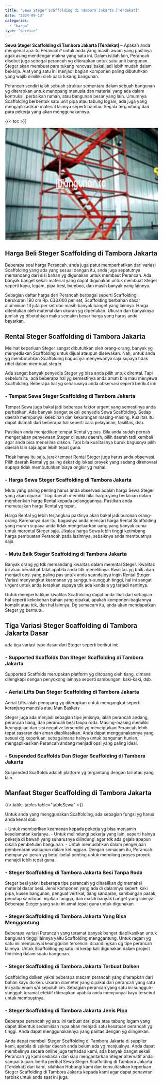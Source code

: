```yaml
---
title: "Sewa Steger Scaffolding di Tambora Jakarta [Terdekat]"
date: "2024-09-13"
categories: 
  - "harga"
type: "service"
---
```


**Sewa Steger Scaffolding di Tambora Jakarta \[Terdekat\]** – Apakah anda mengenal apa itu Perancah? untuk anda yang masih awam yang pastinya agak asing mendengar makna yang satu ini. Dalam istilah lain, Perancah disebut juga sebagai perancah yg diterapkan untuk satu unit bangunan. Steger akan membuat para tukang renovasi bakal jadi lebih mudah dalam bekerja. Alat yang satu ini menjadi bagian komponen paling dibutuhkan yang wajib dimiliki oleh para tukang bangunan.

Perancah sendiri ialah sebuah struktur sementara dalam sebuah bangunan yg diterapkan untuk menopang manusia dan material yang ada dalam kontruksi, perbaikan rumah, atau bangunan besar yang lain. Umumnya Scaffolding berbentuk satu unit pipa atau tabung logam, ada juga yang mengaplikasikan material lainnya seperti bambu. Segala tergantung dari para pekerja yang akan menggunakannya.

{{< toc >}}

![Sewa Steger Scaffolding di Tambora Jakarta [Terdekat]](/images/sewa-scaffolding-steger-24.png)

## Harga Beli Steger Scaffolding di Tambora Jakarta

Beberapa soal harga Perancah, anda juga patut memperhatikan dari variasi Scaffolding yang ada yang sesuai dengan itu, anda juga sepatutnya memandang dari sisi bahan yg digunakan untuk membaut Perancah. Ada banyak banget sekali material yang dapat digunakan untuk membuat Steger seperti kayu, logam, pipa besi, bamboo, dan masih banyak yang lainnya.

Sebagian daftar harga dari Perancah berbagai seperti Scaffolding berukuran 190 cm Rp. 633.000 per set, Scaffolding berbahan dasar aluminium 13 juta per set dan masih banyak banget yang lainnya. Harga ditentukan oleh material dan ukuran yg diperlukan. Ukuran dan banyaknya jumlah yg dibutuhkan maka semakin besar harga yang harus anda bayarkan.

## Rental Steger Scaffolding di Tambora Jakarta

Melihat keperluan Steger sangat dibutuhkan oleh orang-orang, banyak yg menyediakan Scaffolding untuk dijual ataupun disewakan. Nah, untuk anda yg membutuhkan Scaffolding bagusnya menyewanya saja supaya tidak ribet dalam membuat steger.

Ada sangat banyak penyedia Steger yg bisa anda pilih untuk dirental. Tapi sebelum itu, ada beberapa hal yg semestinya anda amati bila mau menyewa Scaffolding. Beberapa hal yg seharusnya anda observasi seperti berikut ini:

### \- Tempat Sewa Steger Scaffolding di Tambora Jakarta

Tempat Sewa juga bakal jadi beberapa faktor urgent yang semestinya anda perhatikan. Ada banyak banget sekali penyedia Sewa Scaffolding. Setiap daerah mempunyai kelebihan dan kekurangan masing-masing. Kualitas itu dapat diamati dari beberapa hal seperti cara pelayanan, fasilitas, dsb.

Pastikan anda menjadikan tempat Rental yg pas. Bila anda sudah pernah mengerjakan penyewaan Steger di suatu daerah, pilih daerah tadi kembali agar anda bisa menerima diskon. Tapi bila kualitasnya buruk bagusnya pilih daerah lain saja agar lebih tepat guna.

Tidak hanya itu saja, jarak tempat Rental Steger juga harus anda observasi. Pilih daerah Rental yg paling dekat dg lokasi proyek yang sedang direnovasi supaya tidak membutuhkan biaya ongkir yg mahal.

### \- Harga Sewa Steger Scaffolding di Tambora Jakarta

Mutu yang paling penting harus anda observasi adalah harga Sewa Steger yang akan dipakai. Tiap daerah memiliki nilai harga yang berlainan dalam memberikan harga Rental kepada pelanggannya. Pastikan anda memutuskan harga Rental yg tepat.

Harga Rental yg lebih terjangkau pastinya akan bakal jadi buronan orang-orang. Karenanya dari itu, bagusnya anda mencari harga Rental Scaffolding yang murah supaya anda tidak mengeluarkan uang yang banyak cuma untuk merental Steger saja. Jikalau harga Sewa lebih tinggi ketimbang harga pembuatan Perancah pada lazimnya, sebaiknya anda membuatnya saja.

### \- Mutu Baik Steger Scaffolding di Tambora Jakarta

Banyak orang yg tdk memandang kwalitas dalam merental Steger. Kwalitas ini akan berakibat fatal apabila anda tdk menelitinya. Kwalitas yg baik akan menjadi opsi yang paling pas untuk anda seandainya ingin Rental Steger. Variasi menyangkut keamanan yg sungguh-sungguh tinggi, hal ini sangat urgent untuk anda terapkan supaya tdk ada kendala yg terjadi nantinya.

Untuk memperhatikan kwalitas Scaffolding dapat anda lihat dari sebagian hal seperti kekokohan bahan yang dipakai, apakah komponen-bagiannya komplit atau tdk, dan hal lainnya. Dg semacam itu, anda akan mendapatkan Steger yg bermutu.

## Tiga Variasi Steger Scaffolding di Tambora Jakarta Dasar

ada tiga variasi type dasar dari Steger seperti berikut ini:

### \- Supported Scaffolds Dan Steger Scaffolding di Tambora Jakarta

Supported Scaffolds merupakan platform yg ditopang oleh tiang, dimana dilengkapi dengan penyokong lainnya seperti sambungan, kaki-kaki, dsb.

### \- Aerial Lifts Dan Steger Scaffolding di Tambora Jakarta

Aerial Lifts ialah penopang yg diterapkan untuk mengangkat seperti keranjang manusia atau Man Baskets

Steger juga ada menjadi sebagian tipe jenisnya, ialah perancah andang, perancah tiang, dan perancah besi tanpa roda. Masing-masing memiliki keunggulan dan sisi negative tersendiri yg menciptakan Perancah lebih tepat sasaran dan aman diaplikasikan. Anda dapat menggunakannya yang sesuai dg keperluan, sebagaimana halnya untuk bangunan hunian, mengaplikasikan Perancah andang menjadi opsi yang paling ideal.

### \- Suspended Scaffolds Dan Steger Scaffolding di Tambora Jakarta

Suspended Scaffolds adalah platform yg tergantung dengan tali atau yang lain.

## Manfaat Steger Scaffolding di Tambora Jakarta

{{< table-tables table="tableSewa" >}}

Untuk anda yang menggunakan Scaffolding, ada sebagian fungsi yg harus anda kenal sbb:

\- Untuk memberikan keamanan kepada pekerja yg bisa menjamin keselamatan kerjanya. - Untuk melindungi pekerja yang lain, seperti halnya pekerja di bawah yang seharusnya dilindungi agar tdk ada gejala apapun dikala pembetulan bangunan. - Untuk memudahkan dalam pengerjaan pembenaran walaupun dalam ketinggian. Dengan semacam itu, Perancah mempunyai peran yg betul-betul penting untuk menolong proses proyek menajdi lebih tepat guna.

### \- Steger Scaffolding di Tambora Jakarta Besi Tanpa Roda

Steger besi yakni beberapa tipe perancah yg dihasilkan dg memakai material dasar besi. Jenis komponen yang ada di dalamnya seperti kaki pipa, kusen bangunan, penguat vertikal, tiang sandaran, sambungan pasak, penutup sandaran, injakan tangga, dan masih banyak banget yang lainnya. Beberapa Steger yang satu ini amat tepat guna untuk digunakan.

### \- Steger Scaffolding di Tambora Jakarta Yang Bisa Menggantung

Beberapa variasi Perancah yang teramat banyak banget diaplikasikan untuk bangunan tinggi lainnya yaitu Scaffolding menggantung. Untuk ragam yg satu ini mempunyai keunggulan tersendiri dibandingkan dg tipe perancah lainnya. Untuk Scaffolding yg satu ini kerap kali digunakan dalam project finishing dalam suatu bangunan.

### \- Steger Scaffolding di Tambora Jakarta Terbuat Dolken

Scaffolding dolken yakni beberapa macam perancah yang diterapkan dari bahan kayu dolken. Ukuran diameter yang dipakai dari perancah yang satu ini yaitu enam s/d sepuluh cm. Sebagian perancah yang satu ini sungguh-sungguh teramat efektif diterapkan apabila anda mempunyai kayu tersebut untuk membuatnya.

### \- Steger Scaffolding di Tambora Jakarta Jenis Pipa

Beberapa perancah yg satu ini terbuat dari pipa atau tabung logam yang dapat dibentuk sedemikian rupa akan menjadi satu kesatuan perancah yg tinggi. Anda dapat menggunakannya yang pantas dengan yg diinginkan.

Anda dapat membeli Steger Scaffolding di Tambora Jakarta di supplier kami, apabila di sekitar daerah anda belum ada yg menjualnya. Anda dapat membelinya secara online juga terhadap kami, ada banyak banget sekali Perancah yg kami sediakan dan siap mengantarkan Steger alternatif anda sampai tujuan. berita perihal Sewa Steger Scaffolding di Tambora Jakarta \[Terdekat\] dari kami, silahkan Hubungi kami dan konsultasikan keperluan Steger Scaffolding di Tambora Jakarta kepada kami agar dapat penawran terbiak untuk anda saat ini juga.

